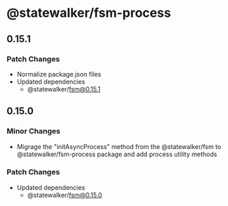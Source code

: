 # @statewalker/fsm-process

## 0.15.1

### Patch Changes

- Normalize package.json files
- Updated dependencies
  - @statewalker/fsm@0.15.1

## 0.15.0

### Minor Changes

- Migrage the "initAsyncProcess" method from the @statewalker/fsm to @statewalker/fsm-process package and add process utility methods

### Patch Changes

- Updated dependencies
  - @statewalker/fsm@0.15.0
